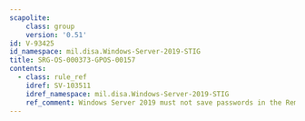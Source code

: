 ```yaml
---
scapolite:
    class: group
    version: '0.51'
id: V-93425
id_namespace: mil.disa.Windows-Server-2019-STIG
title: SRG-OS-000373-GPOS-00157
contents:
  - class: rule_ref
    idref: SV-103511
    idref_namespace: mil.disa.Windows-Server-2019-STIG
    ref_comment: Windows Server 2019 must not save passwords in the Remote D ...
---
```


